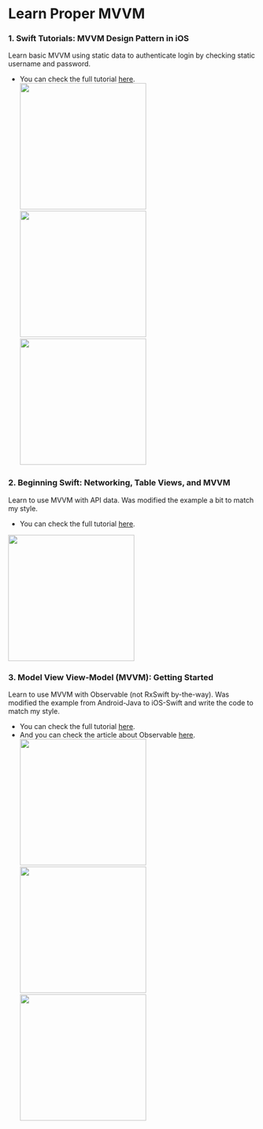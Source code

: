 # Learn Proper MVVM

### 1. Swift Tutorials: MVVM Design Pattern in iOS
Learn basic MVVM using static data to authenticate login by checking static username and password.<br>
* You can check the full tutorial [here](https://www.youtube.com/watch?v=xYWmpSTWjzE).<br>
<img src="MVVM-001/screenshot/preview1.png" width=256 />&nbsp;
<img src="MVVM-001/screenshot/preview2.png" width=256 />&nbsp;
<img src="MVVM-001/screenshot/preview3.png" width=256 />&nbsp;

### 2. Beginning Swift: Networking, Table Views, and MVVM
Learn to use MVVM with API data. Was modified the example a bit to match my style.<br>
* You can check the full tutorial [here](https://www.youtube.com/watch?v=npZALmBV66Q).<br>
<img src="MVVM-002/screenshot/preview.png" width=256 />

### 3. Model View View-Model (MVVM): Getting Started
Learn to use MVVM with Observable (not RxSwift by-the-way). Was modified the example from Android-Java to iOS-Swift and write the code to match my style.<br>
* You can check the full tutorial [here](https://www.youtube.com/watch?v=ijXjCtCXcN4).<br>
* And you can check the article about Observable [here](https://medium.com/@emaleavil/live-data-in-swift-really-beginner-implementation-14ebef68d7e9).<br>
<img src="MVVM-003/screenshot/preview1.png" width=256 />&nbsp;
<img src="MVVM-003/screenshot/preview2.png" width=256 />&nbsp;
<img src="MVVM-003/screenshot/preview3.png" width=256 />&nbsp;

